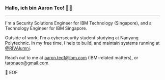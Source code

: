 ### Hallo, ich bin Aaron Teo! 👋🏻

---

I'm a Security Solutions Engineer for IBM Technology (Singapore), and a Technology Engineer for IBM Singapore.

Outside of work, I'm a cybersecurity student studying at Nanyang Polytechnic. In my free time, I help to build, and maintain systems running at [@RIVAlumni](https://github.com/RIVAlumni).

Reach out to me at aaron.teo1@ibm.com (IBM-related matters), or taronaeo@gmail.com.

💾 EOF
